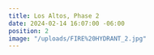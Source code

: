 ```yaml
---
title: Los Altos, Phase 2
date: 2024-02-14 16:07:00 -06:00
position: 2
image: "/uploads/FIRE%20HYDRANT_2.jpg"
---
```


